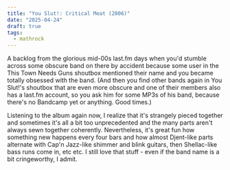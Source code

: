 ```yaml
---
title: "You Slut!: Critical Meat (2006)"
date: "2025-04-24"
draft: true
tags:
  - mathrock
---
```


A backlog from the glorious mid-00s last.fm days when you'd stumble across some obscure band on there by accident because some user in the This Town Needs Guns shoutbox mentioned their name and you became totally obsessed with the band. (And then you find other bands again in You Slut!'s shoutbox that are even more obscure and one of their members also has a last.fm account, so you ask him for some MP3s of his band, because there's no Bandcamp yet or anything. Good times.) 

Listening to the album again now, I realize that it's strangely pieced together and sometimes it's all a bit too unprecedented and the many parts aren't always sewn together coherently. Nevertheless, it's great fun how something new happens every four bars and how almost Djent-like parts alternate with Cap'n Jazz-like shimmer and blink guitars, then Shellac-like bass runs come in, etc etc. I still love that stuff - even if the band name is a bit cringeworthy, I admit.